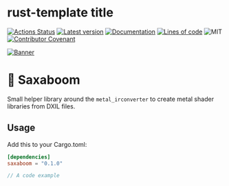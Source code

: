 # rust-template title

[![Actions Status](https://github.com/Traverse-Research/rust-template/actions/workflows/ci.yml/badge.svg)](https://github.com/Traverse-Research/rust-template/actions)
[![Latest version](https://img.shields.io/crates/v/rust-template.svg?logo=rust)](https://crates.io/crates/rust-template)
[![Documentation](https://docs.rs/rust-template/badge.svg)](https://docs.rs/rust-template)
[![Lines of code](https://tokei.rs/b1/github/Traverse-Research/rust-template)](https://github.com/Traverse-Research/rust-template)
![MIT](https://img.shields.io/badge/license-MIT-blue.svg)
[![Contributor Covenant](https://img.shields.io/badge/contributor%20covenant-v1.4%20adopted-ff69b4.svg)](./CODE_OF_CONDUCT.md)

[![Banner](banner.png)](https://traverseresearch.nl)

# 🤘 Saxaboom

Small helper library around the `metal_irconverter` to create metal shader libraries from DXIL files.

## Usage

Add this to your Cargo.toml:

```toml
[dependencies]
saxaboom = "0.1.0"
```

```rust
// A code example
```

